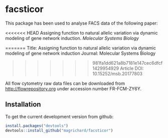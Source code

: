 # facsticor

This package has been used to analyse FACS data of the following paper:

<<<<<<< HEAD
 Assigning function to natural allelic variation via dynamic modeling of gene network induction. 
*Molecular Systems Biology* 

=======
Title: Assigning function to natural allelic variation via dynamic modeling of gene network induction
Journal: Molecular Systems Biology 
>>>>>>> 981fa1dd621a8b7181e147cec6dfcf1429954929
Article DOI: 10.15252/msb.20177803

All flow cytometry raw data files can be downloaded from http://flowrepository.org under accession number FR-FCM-ZY6Y.

## Installation

To get the current development version from github:

```R
install.packages("devtools")
devtools::install_github("magrichard/facsticor")
```

